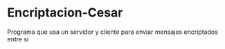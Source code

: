 # Encriptacion-Cesar
Programa que usa un servidor y cliente para enviar mensajes encriptados entre sí
